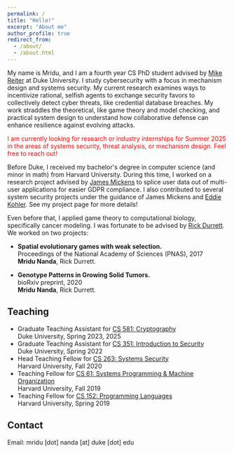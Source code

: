 ```yaml
---
permalink: /
title: "Hello!"
excerpt: "About me"
author_profile: true
redirect_from: 
  - /about/
  - /about.html
---
```


My name is Mridu, and I am a fourth year CS PhD student advised by [Mike Reiter](https://reitermk.github.io/) at Duke University. I study cybersecurity with a focus in mechanism design and systems security. My current research examines ways to incentivize rational, selfish agents to exchange security favors to collectively detect cyber threats, like credential database breaches. My work straddles the theoretical, like game theory and model checking, and practical system design to understand how collaborative defense can enhance resilience against evolving attacks.

<span style="color: red;">I am currently looking for research or industry internships for Summer 2025 in the areas of systems security, threat analysis, or mechanism design. Feel free to reach out!</span>

Before Duke, I received my bachelor's degree in computer science (and minor in math) from Harvard University. During this time, I worked on a research project advised by [James Mickens](https://mickens.seas.harvard.edu/) to splice user data out of multi-user applications for easier GDPR compliance. I also contributed to several system security projects under the guidance of James Mickens and [Eddie Kohler](https://www.read.seas.harvard.edu/~kohler/). See my project page for more details!

Even before that, I applied game theory to computational biology, specifically cancer modeling. I was fortunate to be advised by [Rick Durrett](https://services.math.duke.edu/~rtd/). We worked on two projects: 

- **Spatial evolutionary games with weak selection.**<br/>
Proceedings of the National Academy of Sciences (PNAS), 2017<br/>
**Mridu Nanda**, Rick Durrett.<br/>

- **Genotype Patterns in Growing Solid Tumors.**<br/>
bioRxiv preprint, 2020 <br/>
**Mridu Nanda**, Rick Durrett.<br/>


Teaching
------
- Graduate Teaching Assistant for [CS 581: Cryptography](https://graduateschool.bulletins.duke.edu/courses/0286181)<br/>
Duke University, Spring 2023, 2025 <br/>
- Graduate Teaching Assistant for [CS 351: Introduction to Security](https://sakai.duke.edu/portal/site/COMPSCI-351-01-Sp22)  <br/>
Duke University, Spring 2022 <br/>
- Head Teaching Fellow for [CS 263: Systems Security](https://mickens.seas.harvard.edu/classes/cs-263-systems-security) <br/>
Harvard University, Fall 2020 <br/>
- Teaching Fellow for [CS 61: Systems Programming & Machine Organization](https://cs61.seas.harvard.edu/site/2019/) <br/>
Harvard University, Fall 2019 <br/>
- Teaching Fellow for [CS 152: Programming Languages](https://groups.seas.harvard.edu/courses/cs152/2019sp/) <br/>
Harvard University, Spring 2019 <br/>


Contact
------
Email: mridu \[dot\] nanda \[at\] duke \[dot\] edu